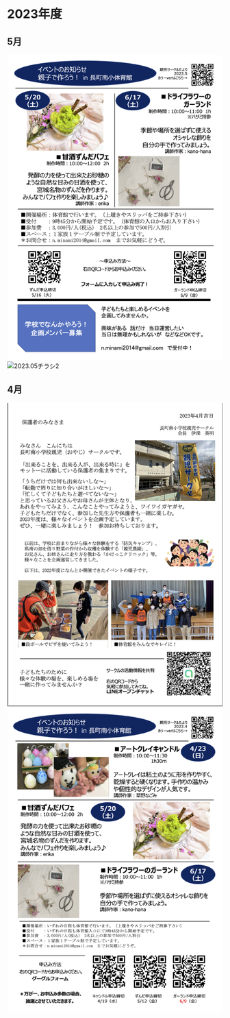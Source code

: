 # 2023年度
## 5月
![2023.05チラシ1](2023/2023_05_leaflet1.png)
![2023.05チラシ2](2023/2023_05_leaflet2.png)
## 4月
![2023.04チラシ1](2023/2023_04_leaflet1.png)
![2023.04チラシ2](2023/2023_04_leaflet2.png)

